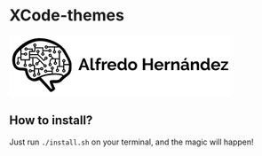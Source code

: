 # XCode-themes

![alfredo_hdz.png](alfredo_hdz.png)

## How to install?

Just run `./install.sh` on your terminal, and the magic will happen!